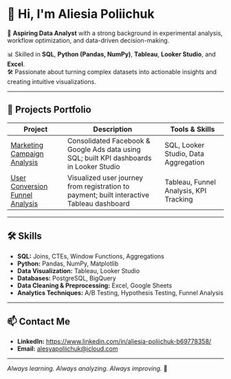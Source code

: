 # 👋 Hi, I'm Aliesia Poliichuk

🎯 **Aspiring Data Analyst** with a strong background in experimental analysis, workflow optimization, and data-driven decision-making.

📊 Skilled in **SQL**, **Python (Pandas, NumPy)**, **Tableau**, **Looker Studio**, and **Excel**.  
🛠️ Passionate about turning complex datasets into actionable insights and creating intuitive visualizations.

---

## 🚀 Projects Portfolio

| Project | Description | Tools & Skills |
|--------|-------------|----------------|
| [Marketing Campaign Analysis](https://lookerstudio.google.com/u/1/reporting/bdafa13d-e647-44d5-9394-ff7d16e3969d/page/inBqE) | Consolidated Facebook & Google Ads data using SQL; built KPI dashboards in Looker Studio | SQL, Looker Studio, Data Aggregation |
| [User Conversion Funnel Analysis](https://github.com/AliesiaPoliichuk/User-Conversion-Funnel-Analysis-Tableau-) | Visualized user journey from registration to payment; built interactive Tableau dashboard | Tableau, Funnel Analysis, KPI Tracking |

---

## 🛠️ Skills

- **SQL:** Joins, CTEs, Window Functions, Aggregations
- **Python:** Pandas, NumPy, Matplotlib
- **Data Visualization:** Tableau, Looker Studio
- **Databases:** PostgreSQL, BigQuery
- **Data Cleaning & Preprocessing:** Excel, Google Sheets
- **Analytics Techniques:** A/B Testing, Hypothesis Testing, Funnel Analysis

---

## 📫 Contact Me

- **LinkedIn:** https://www.linkedin.com/in/aliesia-poliichuk-b69778358/
- **Email:** alesyapoliichuk@icloud.com

---

*Always learning. Always analyzing. Always improving.* 🚀
